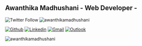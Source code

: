 <!-- @@ -1,5 +1,5 @@-->
<!-- Your title -->
## Awanthika Madhushani - Web Developer -



![Twitter Follow](https://img.shields.io/twitter/follow/yasiru_tishan?style=social)
<img src="https://komarev.com/ghpvc/?username=awanthikamadhushani&color=blue" alt="awanthikamadhushani" />

<!-- Your badges
You can use the website to generate badges: https://shields.io/
-->

<!-- Talking about me -->
[![Github](https://img.shields.io/badge/-Github-000?style=flat&logo=Github&logoColor=white)](https://github.com/awanthikamadhushani)
[![Linkedin](https://img.shields.io/badge/-LinkedIn-blue?style=flat&logo=Linkedin&logoColor=white)](https://www.linkedin.com/in/awanthikamadhushani/)
[![Gmail](https://img.shields.io/badge/-Gmail-c14438?style=flat&logo=Gmail&logoColor=white)](mailto:madhushaniawanthika/@gmail.com)
[![Outlook](https://img.shields.io/badge/-Outlook-0078D4?style=flat&logo=Microsoft-Outlook&logoColor=white)](mailto:awanthikamadhushani@outlook.com)


<p><img align="center" src="https://github-readme-streak-stats.herokuapp.com/?user=awanthikamadhushani&" alt="awanthikamadhushani" /></p>
<!-- This readme was created by Awanthika Madhushani - https://github.com/awanthikamadhushani -->
